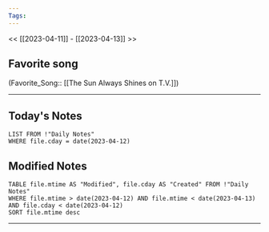 ```yaml
---
Tags:
---
```

<< [[2023-04-11]] - [[2023-04-13]] >>
## Favorite song
(Favorite_Song:: [[The Sun Always Shines on T.V.]])

___
## Today's Notes
```dataview
LIST FROM !"Daily Notes"
WHERE file.cday = date(2023-04-12)
```
## Modified Notes
```dataview
TABLE file.mtime AS "Modified", file.cday AS "Created" FROM !"Daily Notes" 
WHERE file.mtime > date(2023-04-12) AND file.mtime < date(2023-04-13) AND file.cday < date(2023-04-12)
SORT file.mtime desc
```
___
